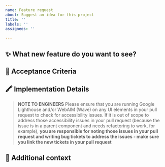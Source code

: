```yaml
---
name: Feature request
about: Suggest an idea for this project
title: ''
labels: ''
assignees: ''

---
```


## ✨ What new feature do you want to see?
<!-- Is your feature request related to a problem? Please describe it. (Ex. I'm always frustrated when...) -->
<!-- Provide a clear and concise description of what you want to happen -->

## 🧶 Acceptance Criteria
<!-- what needs to happen before this feature is able to be merged?  How will we know it's done? -->

## 🖍️ Implementation Details
> **NOTE TO ENGINEERS**
> Please ensure that you are running Google Lighthouse and/or WebAIM (Wave) on any UI elements in your pull request to check for accessibility issues.
> If it is out of scope to address those accessibility issues in your pull request (because the issue is in a parent component and needs refactoring to work, for example), **you are responsible for noting those issues in your pull request and writing bug tickets to address the issues - make sure you link the new tickets in your pull request**
<!-- Any technical details that need to be taken into consideration as we implement -->

## 🥧 Additional context
<!-- Add any other context or screenshots about the feature request here. -->
